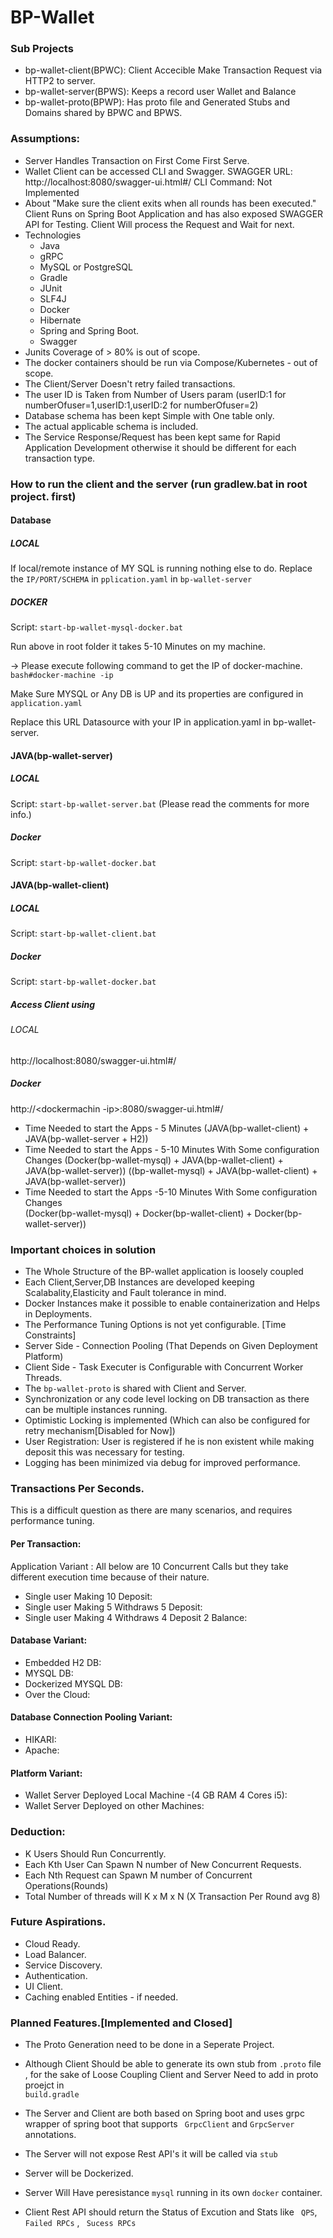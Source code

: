 # BP-Wallet

### Sub Projects 

* bp-wallet-client(BPWC): Client Accecible Make Transaction Request via HTTP2 to server.
* bp-wallet-server(BPWS): Keeps a record user Wallet and Balance 
* bp-wallet-proto(BPWP): Has  proto file and Generated Stubs and Domains shared by BPWC and BPWS.


### Assumptions:

* Server Handles Transaction on First Come First Serve.
* Wallet Client can be accessed CLI and Swagger.
	SWAGGER URL: http://localhost:8080/swagger-ui.html#/
	CLI Command: Not Implemented
* About "Make sure the client exits when all rounds has been executed."
	Client Runs on Spring Boot Application and has also exposed SWAGGER API for Testing.
	Client Will process the Request and Wait for next.
* Technologies
	* Java
	* gRPC
	* MySQL or PostgreSQL
	* Gradle
	* JUnit
	* SLF4J
	* Docker
	* Hibernate
	* Spring and Spring Boot.
	* Swagger
* Junits Coverage of > 80% is out of scope.
* The docker containers should be run via Compose/Kubernetes - out of scope.
* The Client/Server Doesn't retry failed transactions.
* The user ID is Taken from Number of Users param (userID:1 for numberOfuser=1,userID:1,userID:2 for numberOfuser=2)  
* Database schema has been kept Simple with One table only.
* The actual applicable schema is included.
* The Service Response/Request has been kept same for Rapid Application Development otherwise it should be different for each transaction type.

### How to run the client and the server (run gradlew.bat in root project. first)

#### Database

##### LOCAL 

If local/remote instance of MY SQL is running nothing else to do.
Replace the `IP/PORT/SCHEMA` in `pplication.yaml` in `bp-wallet-server`

##### DOCKER

Script: `start-bp-wallet-mysql-docker.bat `

Run above in root folder it takes 5-10 Minutes on my machine.

-> Please execute following command to get the IP of docker-machine.
`bash#docker-machine -ip `

Make Sure MYSQL or Any DB is UP and its properties are configured in `application.yaml`

Replace this URL Datasource with your IP in application.yaml in bp-wallet-server.


#### JAVA(bp-wallet-server)


##### LOCAL 

Script: `start-bp-wallet-server.bat` (Please read the comments for more info.)

##### Docker
	
Script: `start-bp-wallet-docker.bat`
	
#### JAVA(bp-wallet-client)

##### LOCAL 

Script: `start-bp-wallet-client.bat`

##### Docker 

Script: `start-bp-wallet-docker.bat`
	
##### Access Client using 

###### LOCAL 

http://localhost:8080/swagger-ui.html#/

##### Docker

http://<dockermachin -ip>:8080/swagger-ui.html#/
	
	
* Time Needed to start the Apps - 5 Minutes	
(JAVA(bp-wallet-client) + JAVA(bp-wallet-server + H2))
* Time Needed to start the Apps - 5-10 Minutes With Some configuration Changes
(Docker(bp-wallet-mysql) + JAVA(bp-wallet-client) + JAVA(bp-wallet-server))
((bp-wallet-mysql) + JAVA(bp-wallet-client) + JAVA(bp-wallet-server))
* Time Needed to start the Apps -5-10 Minutes With Some configuration Changes	
(Docker(bp-wallet-mysql) + Docker(bp-wallet-client) + Docker(bp-wallet-server))


### Important choices in solution

* The Whole Structure of the BP-wallet application is loosely coupled 
* Each Client,Server,DB Instances are developed keeping Scalabality,Elasticity and Fault tolerance in mind.
* Docker Instances make it possible to enable containerization and Helps in Deployments.
* The Performance Tuning Options is not yet configurable. [Time Constraints]
* Server Side - Connection Pooling (That Depends on Given Deployment Platform)
* Client Side - Task Executer is Configurable with Concurrent Worker Threads.
* The `bp-wallet-proto` is shared with Client and Server.
* Synchronization or any code level locking on DB transaction as there can be multiple instances running.
* Optimistic Locking is implemented (Which can also be configured for retry mechanism[Disabled for Now])
* User Registration: User is registered if he is  non existent while making deposit this was necessary for testing.
* Logging has been minimized via debug for improved performance.

### Transactions Per Seconds.

This is a difficult question as there are many scenarios, and requires performance tuning.

#### Per Transaction:

Application Variant : All below are 10 Concurrent Calls but they take different execution time because of their nature.

* Single user Making 10 Deposit:
* Single user Making 5 Withdraws 5 Deposit:
* Single user Making 4 Withdraws 4 Deposit 2 Balance:

#### Database Variant:
	
* Embedded H2 DB:
* MYSQL DB:
* Dockerized MYSQL DB:
* Over the Cloud:
	
#### Database Connection Pooling Variant:
	
* HIKARI:
* Apache:
	
#### Platform Variant:
* Wallet Server Deployed Local Machine -(4 GB RAM 4 Cores i5):
* Wallet Server Deployed on other Machines:

### Deduction:

* K Users Should Run Concurrently.
* Each Kth User Can Spawn N number of New Concurrent Requests.
* Each Nth Request can Spawn M number of Concurrent Operations(Rounds)
* Total Number of threads will K x M x N (X Transaction Per Round avg 8)

### Future Aspirations.

* Cloud Ready.
* Load Balancer.
* Service Discovery.
* Authentication.
* UI Client.
* Caching enabled Entities - if needed.

### Planned Features.[Implemented and Closed]

* The Proto Generation need to be done in a Seperate Project.
* Although Client Should be able to generate its own stub from 
``` .proto ```   file , for the sake of  Loose Coupling Client and Server Need to add in proto proejct in   
``` build.gradle ```

* The Server and Client are both based on Spring boot and uses grpc wrapper of spring boot that supports ` GrpcClient` and ` GrpcServer ` annotations.
* The Server will not expose Rest API's it will be called via ``` stub ``` 
* Server will be Dockerized.
* Server Will Have peresistance `mysql` running in its own ```docker``` container.
* Client Rest API should return the Status of Excution and Stats like ``` QPS```, ``` Failed RPCs ``` , ``` Sucess RPCs```